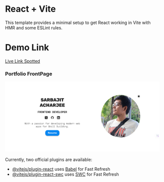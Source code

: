# React + Vite

This template provides a minimal setup to get React working in Vite with HMR and some ESLint rules.
# Demo Link 
[Live Link Spotted](https://sarbajit-portfolio.vercel.app/)

### Portfolio FrontPage

![Home Page Screenshot](public/face.png)

Currently, two official plugins are available:

- [@vitejs/plugin-react](https://github.com/vitejs/vite-plugin-react/blob/main/packages/plugin-react/README.md) uses [Babel](https://babeljs.io/) for Fast Refresh
- [@vitejs/plugin-react-swc](https://github.com/vitejs/vite-plugin-react-swc) uses [SWC](https://swc.rs/) for Fast Refresh
